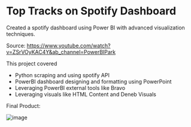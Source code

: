 # Top Tracks on Spotify Dashboard

Created a spotify dashboard using Power BI with advanced visualization techniques. 

Source: https://www.youtube.com/watch?v=ZSrVOyKAC4Y&ab_channel=PowerBIPark

This project covered
- Python scraping and using spotify API
- PowerBI dashboard designing and formatting using PowerPoint
- Leveraging PowerBI external tools like Bravo
- Leveraging visuals like HTML Content and Deneb Visuals

Final Product:

![image](https://github.com/alexiswhng/spotify_dashboard/assets/57018350/8b149c8e-36df-4c95-8eab-ac7fbfdf2a3a)

